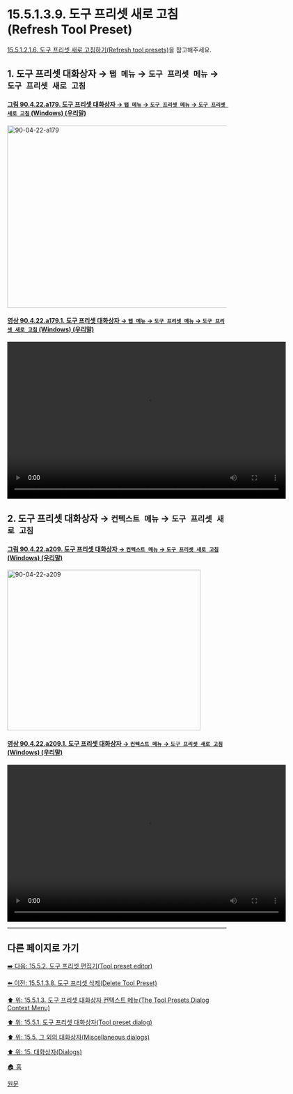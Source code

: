 # 15.5.1.3.9. 도구 프리셋 새로 고침(Refresh Tool Preset)
[15.5.1.2.1.6. 도구 프리셋 새로 고침하기(Refresh tool presets)](./15-05-01-02-01-06-refresh_tool_presets.md)을 참고해주세요.

<a id="15-05-01-03-09-s1"></a>

## 1. 도구 프리셋 대화상자 → `탭 메뉴` → `도구 프리셋 메뉴` → `도구 프리셋 새로 고침`

<a id="90-04-22-a179"></a>

#### [그림 90.4.22.a179. 도구 프리셋 대화상자 → `탭 메뉴` → `도구 프리셋 메뉴` → `도구 프리셋 새로 고침` (Windows) (우리말)](./90-04-0022-tool_presets.md#90-04-22-a179)
<img width="834" height="418" alt="90-04-22-a179" src="https://github.com/user-attachments/assets/093b705c-0cf6-4488-a211-4a1614dbe4c2" />

<a id="90-04-22-a179-01"></a>

#### [영상 90.4.22.a179.1. 도구 프리셋 대화상자 → `탭 메뉴` → `도구 프리셋 메뉴` → `도구 프리셋 새로 고침` (Windows) (우리말)](./90-04-0022-tool_presets.md#90-04-22-a179-01)
<video controls="controls" width="640" height="360" src="https://github.com/user-attachments/assets/51e15882-eb03-4ded-88c5-4914cde3b663"></video>

<a id="15-05-01-03-09-s2"></a>

## 2. 도구 프리셋 대화상자 → `컨텍스트 메뉴` → `도구 프리셋 새로 고침`

<a id="90-04-22-a209"></a>

#### [그림 90.4.22.a209. 도구 프리셋 대화상자 → `컨텍스트 메뉴` → `도구 프리셋 새로 고침` (Windows) (우리말)](./90-04-0022-tool_presets.md#90-04-22-a209)
<img width="444" height="368" alt="90-04-22-a209" src="https://github.com/user-attachments/assets/5001434a-8546-47b3-9379-747d7f8d58be" />

<a id="90-04-22-a209-01"></a>

#### [영상 90.4.22.a209.1. 도구 프리셋 대화상자 → `컨텍스트 메뉴` → `도구 프리셋 새로 고침` (Windows) (우리말)](./90-04-0022-tool_presets.md#90-04-22-a209-01)
<video controls="controls" width="640" height="360" src="https://github.com/user-attachments/assets/29bd01a3-2fc3-4cab-974a-6fedf4a8f2fb"></video>

***

## 다른 페이지로 가기

[➡️ 다음: 15.5.2. 도구 프리셋 편집기(Tool preset editor)](./15-05-02-tool-preset-editor.md)

[⬅️ 이전: 15.5.1.3.8. 도구 프리셋 삭제(Delete Tool Preset)](./15-05-01-03-08-delete_tool_preset.md)

[⬆️ 위: 15.5.1.3. 도구 프리셋 대화상자 컨텍스트 메뉴(The Tool Presets Dialog Context Menu)](./15-05-01-03-00-the_tool_presets_dialog_context_menu.md)

[⬆️ 위: 15.5.1. 도구 프리셋 대화상자(Tool preset dialog)](./15-05-01-00-tool-preset-dialog.md)

[⬆️ 위: 15.5. 그 외의 대화상자(Miscellaneous dialogs)](./15-05-00-miscellaneous-dialogs.md)

[⬆️ 위: 15. 대화상자(Dialogs)](./15-00-dialogs.md)

[🏠 홈](./00-home.md)

[원문](https://docs.gimp.org/2.10/ko/gimp-dialogs-misc.html#idm21575)